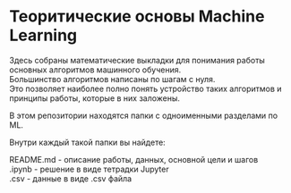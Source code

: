 
# Теоритические основы Machine Learning

Здесь собраны математические выкладки для понимания работы основных алгоритмов машинного обучения.  
Большинство алгоритмов написаны по шагам с нуля.   
Это позволяет наиболее полно понять устройство таких алгоритмов и принципы работы, которые в них заложены.   








В этом репозитории находятся папки с одноименными разделами по ML.   

Внутри каждый такой папки вы найдете:    

  README.md - описание работы, данных, основной цели и шагов    
  .ipynb - решение в виде тетрадки Jupyter   
  .csv - данные в виде .csv файла   
